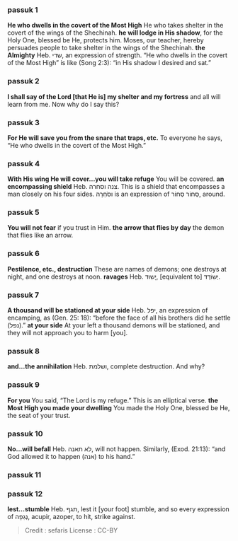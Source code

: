 
### passuk 1
<b>He who dwells in the covert of the Most High</b> He who takes shelter in the covert of the wings of the Shechinah.
<b>he will lodge in His shadow</b>, for the Holy One, blessed be He, protects him. Moses, our teacher, hereby persuades people to take shelter in the wings of the Shechinah.
<b>the Almighty</b> Heb. שדי, an expression of strength. “He who dwells in the covert of the Most High” is like (Song 2:3): “in His shadow I desired and sat.”

### passuk 2
<b>I shall say of the Lord [that He is] my shelter and my fortress</b> and all will learn from me. Now why do I say this?

### passuk 3
<b>For He will save you from the snare that traps, etc.</b> To everyone he says, “He who dwells in the covert of the Most High.”

### passuk 4
<b>With His wing He will cover...you will take refuge</b> You will be covered.
<b>an encompassing shield</b> Heb. צנה וסחרה. This is a shield that encompasses a man closely on his four sides. וסֹחֵרָה is an expression of סְחוֹר סְחוֹר, around.

### passuk 5
<b>You will not fear</b> if you trust in Him.
<b>the arrow that flies by day</b> the demon that flies like an arrow.

### passuk 6
<b>Pestilence, etc., destruction</b> These are names of demons; one destroys at night, and one destroys at noon.
<b>ravages</b> Heb. יָשוּד, [equivalent to] יְשוֹדֵד.

### passuk 7
<b>A thousand will be stationed at your side</b> Heb. יפל, an expression of encamping, as (Gen. 25: 18): “before the face of all his brothers did he settle (נפל).”
<b>at your side</b> At your left a thousand demons will be stationed, and they will not approach you to harm [you].

### passuk 8
<b>and...the annihilation</b> Heb. ושלמת, complete destruction. And why?

### passuk 9
<b>For you</b> You said, “The Lord is my refuge.” This is an elliptical verse.
<b>the Most High you made your dwelling</b> You made the Holy One, blessed be He, the seat of your trust.

### passuk 10
<b>No...will befall</b> Heb. לא תאנה, will not happen. Similarly, (Exod. 21:13): “and God allowed it to happen (אנה) to his hand.”

### passuk 11

### passuk 12
<b>lest...stumble</b> Heb. תגף, lest it [your foot] stumble, and so every expression of נְגִפָה, acupir, azoper, to hit, strike against.

>Credit : sefaris
>License : CC-BY